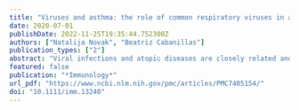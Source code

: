 ```yaml
---
title: "Viruses and asthma: the role of common respiratory viruses in asthma and its potential meaning for SARS‐CoV‐2"
date: 2020-07-01
publishDate: 2022-11-25T19:35:44.752300Z
authors: ["Natalija Novak", "Beatriz Cabanillas"]
publication_types: ["2"]
abstract: "Viral infections and atopic diseases are closely related and contribute to each other. The physiological deficiencies and immune mechanisms that underlie atopic diseases can result in a suboptimal defense against multiple viruses and promote a suitable environment for their proliferation and dissemination. Viral infections, on the other hand, can induce per se several immunological mechanisms involved in allergic inflammation capable to promote the initiation or exacerbation of atopic diseases such as atopic asthma. In a world that is affected more and more by factors that significantly impact the prevalence of atopic diseases, coronavirus disease 2019 (COVID‐19) induced by the novel coronavirus severe acute respiratory syndrome (SARS‐CoV‐2) is having an unprecedented impact with still unpredictable consequences. Therefore, it is of crucial importance to revise the available scientific literature regarding the association between common respiratory viruses and asthma, as well as the newly emerging data about the molecular mechanisms of SARS‐CoV‐2 infection and its possible relation with asthma, to better understand the interrelation between common viruses and asthma and its potential meaning on the current global pandemic of COVID‐19."
featured: false
publication: "*Immunology*"
url_pdf: "https://www.ncbi.nlm.nih.gov/pmc/articles/PMC7405154/"
doi: "10.1111/imm.13240"
---
```


